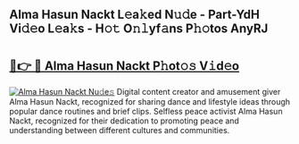 ## Alma Hasun Nackt L𝚎a𝚔ed N𝚞𝚍e - Part-YdH Vi𝚍𝚎o L𝚎a𝚔s - H𝚘𝚝 O𝚗𝚕yf𝚊ns P𝚑𝚘tos AnyRJ

# <h2><a href="http://kf8mvz.oniu.top/?m=Alma+Hasun+Nackt">🔗👉 🔴 Alma Hasun Nackt P𝚑ot𝚘𝚜 V𝚒d𝚎o</a></h2>

[![Alma Hasun Nackt Nu𝚍e𝚜](https://i.imgur.com/0qMVB7G.gif)](http://kf8mvz.oniu.top/?m=Alma+Hasun+Nackt)
Digital content creator and amusement giver Alma Hasun Nackt, recognized for sharing dance and lifestyle ideas through popular dance routines and brief clips. Selfless peace activist Alma Hasun Nackt, recognized for their dedication to promoting peace and understanding between different cultures and communities.  
